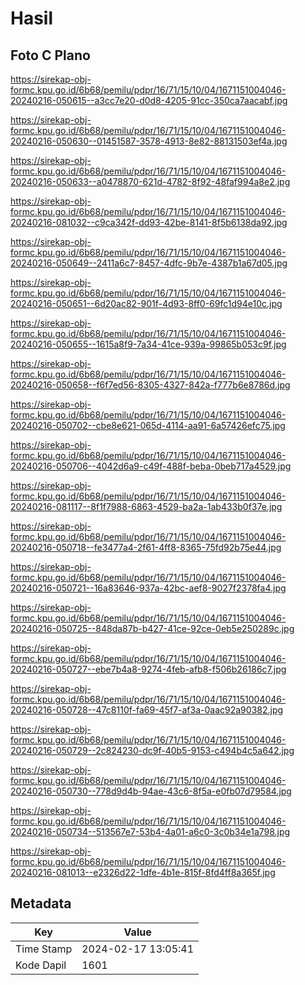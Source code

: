 # Hasil

## Foto C Plano

https://sirekap-obj-formc.kpu.go.id/6b68/pemilu/pdpr/16/71/15/10/04/1671151004046-20240216-050615--a3cc7e20-d0d8-4205-91cc-350ca7aacabf.jpg

https://sirekap-obj-formc.kpu.go.id/6b68/pemilu/pdpr/16/71/15/10/04/1671151004046-20240216-050630--01451587-3578-4913-8e82-88131503ef4a.jpg

https://sirekap-obj-formc.kpu.go.id/6b68/pemilu/pdpr/16/71/15/10/04/1671151004046-20240216-050633--a0478870-621d-4782-8f92-48faf994a8e2.jpg

https://sirekap-obj-formc.kpu.go.id/6b68/pemilu/pdpr/16/71/15/10/04/1671151004046-20240216-081032--c9ca342f-dd93-42be-8141-8f5b6138da92.jpg

https://sirekap-obj-formc.kpu.go.id/6b68/pemilu/pdpr/16/71/15/10/04/1671151004046-20240216-050649--2411a6c7-8457-4dfc-9b7e-4387b1a67d05.jpg

https://sirekap-obj-formc.kpu.go.id/6b68/pemilu/pdpr/16/71/15/10/04/1671151004046-20240216-050651--6d20ac82-901f-4d93-8ff0-69fc1d94e10c.jpg

https://sirekap-obj-formc.kpu.go.id/6b68/pemilu/pdpr/16/71/15/10/04/1671151004046-20240216-050655--1615a8f9-7a34-41ce-939a-99865b053c9f.jpg

https://sirekap-obj-formc.kpu.go.id/6b68/pemilu/pdpr/16/71/15/10/04/1671151004046-20240216-050658--f6f7ed56-8305-4327-842a-f777b6e8786d.jpg

https://sirekap-obj-formc.kpu.go.id/6b68/pemilu/pdpr/16/71/15/10/04/1671151004046-20240216-050702--cbe8e621-065d-4114-aa91-6a57426efc75.jpg

https://sirekap-obj-formc.kpu.go.id/6b68/pemilu/pdpr/16/71/15/10/04/1671151004046-20240216-050706--4042d6a9-c49f-488f-beba-0beb717a4529.jpg

https://sirekap-obj-formc.kpu.go.id/6b68/pemilu/pdpr/16/71/15/10/04/1671151004046-20240216-081117--8f1f7988-6863-4529-ba2a-1ab433b0f37e.jpg

https://sirekap-obj-formc.kpu.go.id/6b68/pemilu/pdpr/16/71/15/10/04/1671151004046-20240216-050718--fe3477a4-2f61-4ff8-8365-75fd92b75e44.jpg

https://sirekap-obj-formc.kpu.go.id/6b68/pemilu/pdpr/16/71/15/10/04/1671151004046-20240216-050721--16a83646-937a-42bc-aef8-9027f2378fa4.jpg

https://sirekap-obj-formc.kpu.go.id/6b68/pemilu/pdpr/16/71/15/10/04/1671151004046-20240216-050725--848da87b-b427-41ce-92ce-0eb5e250289c.jpg

https://sirekap-obj-formc.kpu.go.id/6b68/pemilu/pdpr/16/71/15/10/04/1671151004046-20240216-050727--ebe7b4a8-9274-4feb-afb8-f506b26186c7.jpg

https://sirekap-obj-formc.kpu.go.id/6b68/pemilu/pdpr/16/71/15/10/04/1671151004046-20240216-050728--47c8110f-fa69-45f7-af3a-0aac92a90382.jpg

https://sirekap-obj-formc.kpu.go.id/6b68/pemilu/pdpr/16/71/15/10/04/1671151004046-20240216-050729--2c824230-dc9f-40b5-9153-c494b4c5a642.jpg

https://sirekap-obj-formc.kpu.go.id/6b68/pemilu/pdpr/16/71/15/10/04/1671151004046-20240216-050730--778d9d4b-94ae-43c6-8f5a-e0fb07d79584.jpg

https://sirekap-obj-formc.kpu.go.id/6b68/pemilu/pdpr/16/71/15/10/04/1671151004046-20240216-050734--513567e7-53b4-4a01-a6c0-3c0b34e1a798.jpg

https://sirekap-obj-formc.kpu.go.id/6b68/pemilu/pdpr/16/71/15/10/04/1671151004046-20240216-081013--e2326d22-1dfe-4b1e-815f-8fd4ff8a365f.jpg


## Metadata

| Key        | Value               |
| ---------- | ------------------- |
| Time Stamp | 2024-02-17 13:05:41 |
| Kode Dapil | 1601                |



